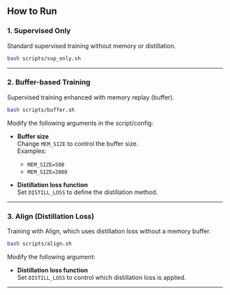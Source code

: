 

##  How to Run

###  1. Supervised Only

Standard supervised training without memory or distillation.

```bash
bash scripts/sup_only.sh
```

---

###  2. Buffer-based Training

Supervised training enhanced with memory replay (buffer).

```bash
bash scripts/buffer.sh
```

Modify the following arguments in the script/config:

- **Buffer size**  
  Change `MEM_SIZE` to control the buffer size.  
  Examples:
  - `MEM_SIZE=500`
  - `MEM_SIZE=2000`

- **Distillation loss function**  
  Set `DISTILL_LOSS` to define the distillation method.  


---

###  3. Align (Distillation Loss)

Training with Align, which uses distillation loss without a memory buffer.

```bash
bash scripts/align.sh
```

Modify the following argument:

- **Distillation loss function**  
  Set `DISTILL_LOSS` to control which distillation loss is applied.  

---
